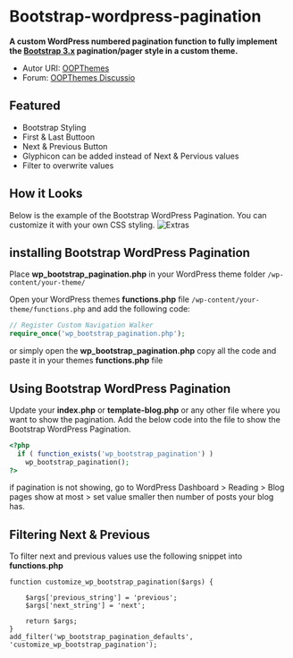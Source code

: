 Bootstrap-wordpress-pagination
==============================

**A custom WordPress numbered pagination function to fully implement the [Bootstrap 3.x](http://getbootstrap.com/) pagination/pager style in a custom theme.**

* Autor URI: [OOPThemes](http://oopthemes.com/)
* Forum: [OOPThemes Discussio](http://oopthemes.com/forums/forum/themes-forum/)

Featured
--------
* Bootstrap Styling
* First & Last Buttoon
* Next & Previous Button
* Glyphicon can be added instead of Next & Pervious values
* Filter to overwrite values

How it Looks
------------

Below is the example of the Bootstrap WordPress Pagination. You can customize it with your own CSS styling.
![Extras](http://3.bp.blogspot.com/-XULxjp0E4uQ/U3Dyph_GJ9I/AAAAAAAABto/4rrOgV_D_Zw/s1600/pagination-wordpress-bootstrap.png)

installing Bootstrap WordPress Pagination
------------
Place **wp_bootstrap_pagination.php** in your WordPress theme folder `/wp-content/your-theme/`

Open your WordPress themes **functions.php** file  `/wp-content/your-theme/functions.php` and add the following code:

```php
// Register Custom Navigation Walker
require_once('wp_bootstrap_pagination.php');
```

or simply open the **wp_bootstrap_pagination.php** copy all the code and paste it in your themes **functions.php** file

Using Bootstrap WordPress Pagination
------------
Update your **index.php** or **template-blog.php** or any other file where you want to show the pagination. Add the below code into the file to show the Bootstrap WordPress Pagination.

```php
<?php
  if ( function_exists('wp_bootstrap_pagination') )
    wp_bootstrap_pagination();
?>
```
if pagination is not showing, go to WordPress Dashboard > Reading > Blog pages show at most > set value smaller then number of posts your blog has.

Filtering Next & Previous
-------------------------
To filter next and previous values use the following snippet into **functions.php**
```
function customize_wp_bootstrap_pagination($args) {
    
    $args['previous_string'] = 'previous';
    $args['next_string'] = 'next';
    
    return $args;
}
add_filter('wp_bootstrap_pagination_defaults', 'customize_wp_bootstrap_pagination');
```
